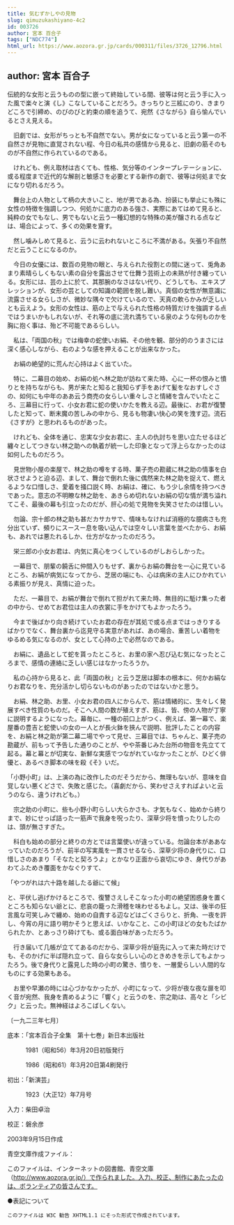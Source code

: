 ```yaml
---
title: 気むずかしやの見物
slug: qimuzukashiyano-4c2
id: 003726
author: 宮本 百合子
tags: ["NDC774"]
html_url: https://www.aozora.gr.jp/cards/000311/files/3726_12796.html
---
```


## author: 宮本 百合子

伝統的な女形と云うものの型に嵌って終始している間、彼等は何と云う手に入った風で楽々と演《し》こなしていることだろう。きっちりと三絃にのり、きまりどころで引締め、のびのびと約束の順を追うて、宛然《さながら》自ら愉んでいるとさえ見える。

　旧劇では、女形がちっとも不自然でない。男が女になっていると云う第一の不自然さが見物に直覚されない程、今日の私共の感情から見ると、旧劇の筋そのものが不自然に作られているのである。

　けれども、例え取材は古くても、性格、気分等のインタープレテーションに、或る程度まで近代的な解剖と敏感さを必要とする新作の劇で、彼等は何処まで女になり切れるだろう。

　舞台上の人物として柄の大きいこと、地が男である為、扮装にも挙止にも殊に女性の特徴を強調しつつ、何処かに底力のある強さ、実際にあてはめて見ると、純粋の女でもなし、男でもないと云う一種幻想的な特殊の美が醸される点などは、場合によって、多くの効果を齎す。

　然し噛みしめて見ると、云うに云われないところに不満がある。矢張り不自然だと云うことになるのか。

　今日の女優には、数百の見物の眼と、与えられた役割との間に迷って、兎角あまり素晴らしくもない素の自分を露出させて仕舞う芸術上の未熟が付き纏っている。女形には、芸の上に於て、其那腕のなさはない代り、どうしても、エキスプレッションが、女形の芸としての知識の範囲を脱し難い。真個の女性が無意識に流露させる女らしさが、微妙な隅々で欠けているので、天真の軟らかみが乏しいとも云えよう。女形の女性は、筋の上で与えられた性格の特質だけを強調する点ではうまいかもしれないが、それ等の底に流れ満ちている泉のような何ものかを胸に抱く事は、殆ど不可能であるらしい。

　私は、「両国の秋」では梅幸の蛇使いお絹、その他を観、部分的のうまさには深く感心しながら、右のような感を押えることが出来なかった。

　お絹の絶望的に荒んだ心持はよく出ていた。

　特に、二幕目の始め、お絹の処へ林之助が訪ねて来た時、心に一杯の恨みと憤りとを持ちながらも、男が来たと知ると我知らず手をあげて髪をなおすしぐさの、如何にも中年のああ云う商売の女らしい重々しさと情緒を含んでいたところ、三幕目に行って、小女お君に蛇の使いかたを教える辺。最後に、お君が復讐したと知って、断末魔の苦しみの中から、見るも物凄い快心の笑を洩す辺。流石《さすが》と思われるものがあった。

　けれども、全体を通じ、忠実な少女お君に、主人の仇討ちを思い立たせるほど纏々としてつきない林之助への執着が統一した印象となって浮上らなかったのは如何したものだろう。

　見世物小屋の楽屋で、林之助の噂をする時、菓子売の勘蔵に林之助の情事を白状させようと迫る辺、まして、舞台で倒れた後に偶然来た林之助を捉えて、燃えるような口惜しさ、愛着を掻口説く時、お絹は、確に、もう少し余情を持つべきであった。意志の不明瞭な林之助を、あきらめ切れないお絹の切な情が満ち溢れてこそ、最後の幕も引立ったのだが、肝心の処で見物を失笑させたのは惜しい。

　勿論、宗十郎の林之助も甚だカサカサで、情味もなければ消極的な臆病さも充分出ていず、頻りにスースー息を吸い込んでは空々しい言葉を並べたから、お絹も、あれでは悪たれるしか、仕方がなかったのだろう。

　栄三郎の小女お君は、内気に真心をつくしているのがしおらしかった。

　一幕目で、朋輩の饒舌に仲間入りもせず、裏からお絹の舞台を一心に見ているところ、お絹が病気になってから、芝居の端にも、心は病床の主人にひかれている素振りが見え、真情に迫った。

　ただ、一幕目で、お絹が舞台で倒れて担がれて来た時、無目的に駈け集った者の中から、せめてお君位は主人の衣裳に手をかけてもよかったろう。

　今まで後ばかり向き続けていたお君の存在が其処で或る点まではっきりするばかりでなく、舞台裏から迄見守る実意があれば、あの場合、重苦しい着物をゆるめる気になるのが、女として心持の上で必然なのである。

　お絹に、遺品として蛇を貰ったところと、お里の家へ忍び込む気になったところまで、感情の連絡に乏しい感じはなかったろうか。

　私の心持から見ると、此「両国の秋」と云う芝居は脚本の根本に、何かお絹なりお君なりを、充分活かし切らないものがあったのではないかと思う。

　お絹、林之助、お里、小女お君の四人にからんで、筋は情緒的に、生々しく発展すべき性質のものだ。そこへ人間の数が殖えすぎ、筋は、皆、傍の人物が丁寧に説明するようになった。幕毎に、一種の前口上がつく、例えば、第一幕で、楽屋番の豊吉と蛇使いの女の一人とが長火鉢を挾んで説明、批評したことの内容を、お絹と林之助が第二幕二場でやって見せ、三幕目では、ちゃんと、菓子売の勘蔵が、前もって予告した通りのことが、やや茶番じみた台所の物音を先立てて起る。幕と幕とが切実な、新鮮な実感でつながれていなかったことが、ひどく俳優と、あるべき脚本の味を殺《そ》いだ。

「小野小町」は、上演の為に改作したのだそうだから、無理もないが、意味を自覚しない悪くどさで、失敗と感じた。（喜劇だから、笑わせさえすればよいと云うのなら、違うけれども。）

　宗之助の小町に、些も小野小町らしい大らかさも、才気もなく、始めから終りまで、妙にせっぱ詰った一筋声で我身を呪ったり、深草少将を憤ったりしたのは、頭が無さすぎた。

　科白も始めの部分と終りの方とでは言葉使いが違っている。勿論台本がああなっていたのだろうが、前半の写実風を一貫させるなら、深草少将の身代りに、口惜しさのあまり「そなたと契ろうよ」とかなり正面から哀切にゆき、身代りがあわてふためき覆面をかなぐりすて、

「やつがれは六十路を越したる爺にて候」

と、平伏し逃げかけるところで、復讐さえしそこなった小町の絶望困惑身を置くところも知らない爺とに、悲哀の籠った滑稽を味わせるもよし。又は、後半の狂言風な可笑しみで纏め、始めの自責する辺などはごくさらりと、折角、一夜を許し、今宵の月に語り明かそうと思えば、いかなこと、この小町ほどの女もたばかられたか、とあっさり砕けても、或る面白味があっただろう。

　行き届いて几帳が立ててあるのだから、深草少将が庭先に入って来た時だけでも、そのかげに半ば隠れ立って、自らな女らしい心のときめきを示してもよかったろう。後で身代りと露見した時の小町の驚き、憤りを、一層愛らしい人間的なものにする効果もある。

　お里や早瀬の時には心づかなかったが、小町になって、少将が夜な夜な扉を叩く音が宛然、我身を責めるように「響く」と云うのを、宗之助は、高々と「シビク」と云った。無神経はよろこばしくない。

〔一九二三年七月〕













底本：「宮本百合子全集　第十七巻」新日本出版社


　　　1981（昭和56）年3月20日初版発行

　　　1986（昭和61）年3月20日第4刷発行

初出：「新演芸」

　　　1923（大正12）年7月号

入力：柴田卓治

校正：磐余彦

2003年9月15日作成

青空文庫作成ファイル：

このファイルは、インターネットの図書館、青空文庫（http://www.aozora.gr.jp/）で作られました。入力、校正、制作にあたったのは、ボランティアの皆さんです。











●表記について


	このファイルは W3C 勧告 XHTML1.1 にそった形式で作成されています。
